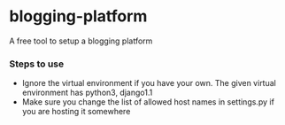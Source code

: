 # blogging-platform
A free tool to setup a blogging platform

### Steps to use 
- Ignore the virtual environment if you have your own. The given virtual environment has python3, django1.1
- Make sure you change the list of allowed host names in settings.py if you are hosting it somewhere 
